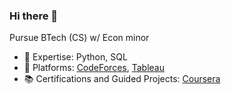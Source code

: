 ### Hi there 👋

Pursue BTech (CS) w/ Econ minor
- 🔭 Expertise: Python, SQL
- 🎯 Platforms: [CodeForces](https://codeforces.com/profile/rxhulshxrmx), [Tableau](https://public.tableau.com/app/profile/rxhulshxrmx/vizzes)
- 📚 Certifications and Guided Projects: [Coursera](https://www.coursera.org/learner/rxhulshxrmx)
